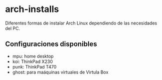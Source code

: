# arch-installs

Diferentes formas de instalar Arch Linux dependiendo de las necesidades del PC.

## Configuraciones disponibles

- mpu: home desktop
- koi: ThinkPad X230
- punk: ThinkPad T470
- ghost: para maáquinas virtuales de Virtula Box
